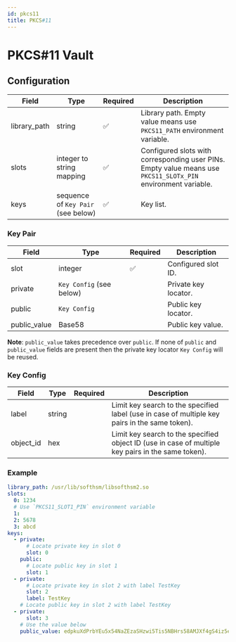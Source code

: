 ```yaml
---
id: pkcs11
title: PKCS#11
---
```


# PKCS#11 Vault

## Configuration

| Field        | Type                               | Required | Description                                                  |
| ------------ | ---------------------------------- | -------- | ------------------------------------------------------------ |
| library_path | string                             | ✅        | Library path. Empty value means use `PKCS11_PATH` environment variable. |
| slots        | integer to string mapping          | ✅        | Configured slots with corresponding user PINs. Empty value means use `PKCS11_SLOTx_PIN` environment variable. |
| keys         | sequence of `Key Pair` (see below) | ✅        | Key list.                                                    |

### Key Pair

| Field        | Type                     | Required | Description          |
| ------------ | ------------------------ | -------- | -------------------- |
| slot         | integer                  | ✅        | Configured slot ID.  |
| private      | `Key Config` (see below) |          | Private key locator. |
| public       | `Key Config`             |          | Public key locator.  |
| public_value | Base58                   |          | Public key value.    |

**Note**: `public_value` takes precedence over `public`. If none of `public` and `public_value` fields are present then the private key locator `Key Config` will be reused.

### Key Config

| Field     | Type   | Required | Description                                                  |
| --------- | ------ | -------- | ------------------------------------------------------------ |
| label     | string |          | Limit key search to the specified label (use in case of multiple key pairs in the same token). |
| object_id | hex    |          | Limit key search to the specified object ID (use in case of multiple key pairs in the same token). |

### Example

```yaml
library_path: /usr/lib/softhsm/libsofthsm2.so
slots:
  0: 1234
  # Use `PKCS11_SLOT1_PIN` environment variable
  1:
  2: 5678
  3: abcd
keys:
  - private:
      # Locate private key in slot 0
      slot: 0
    public:
      # Locate public key in slot 1
      slot: 1
  - private:
      # Locate private key in slot 2 with label TestKey
      slot: 2
      label: TestKey
    # Locate public key in slot 2 with label TestKey
  - private:
      slot: 3
    # Use the value below
    public_value: edpkuXdPrbYEu5x54NaZEzaSHzwi5Tis5NBHrs58AMJXf4gS4iz5eQ
```
